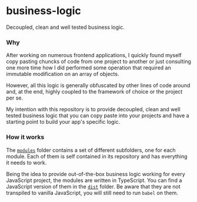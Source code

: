 # business-logic

Decoupled, clean and well tested business logic.

### Why

After working on numerous frontend applications, I quickly found myself copy pasting chuncks of code from one project to another or just consulting one more time how I did performed some operation that required an immutable modification on an array of objects.

However, all this logic is generally obfuscated by other lines of code around and, at the end, highly coupled to the framework of choice or the project per se.

My intention with this repository is to provide decoupled, clean and well tested business logic that you can copy paste into your projects and have a starting point to build your app's specific logic.

### How it works

The [`modules`](./modules) folder contains a set of different subfolders, one for each module. Each of them is self contained in its repository and has everything it needs to work.

Being the idea to provide out-of-the-box business logic working for every JavaScript project, the modules are written in TypeScript. You can find a JavaScript version of them in the [`dist`](./dist) folder. Be aware that they are not transpiled to vanilla JavaScript, you will still need to run `babel` on them.

